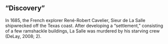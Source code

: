 ## “Discovery”

In 1685, the French explorer René-Robert Cavelier, Sieur de La Salle shipwrecked off the Texas coast. After developing a “settlement,” consisting of a few ramshackle buildings, La Salle was murdered by his starving crew (DeLay, 2008; 2).
